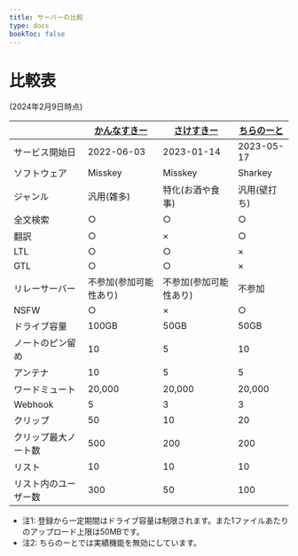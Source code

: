 ```yaml
---
title: サーバーの比較
type: docs
bookToc: false
---
```


# 比較表

(2024年2月9日時点)

|  | [かんなすきー](https://misskey.7ka.org) | [さけすきー](https://sk.204.jp) | [ちらのーと](https://calckey.7ka.org) |
| --- | --- | --- | --- |
| サービス開始日 | 2022-06-03 | 2023-01-14 | 2023-05-17 |
| ソフトウェア | Misskey | Misskey | Sharkey |
| ジャンル | 汎用(雑多) | 特化(お酒や食事) | 汎用(壁打ち) |
| 全文検索 | ○ | ○ | ○ |
| 翻訳 | ○ | × | ○ |
| LTL | ○ | ○ | × |
| GTL | ○ | ○ | × |
| リレーサーバー | 不参加(参加可能性あり) | 不参加(参加可能性あり) | 不参加 |
| NSFW | ○ | × | ○ |
| ドライブ容量 | 100GB | 50GB | 50GB |
| ノートのピン留め | 10 | 5 | 10 |
| アンテナ | 10 | 5 | 5 |
| ワードミュート | 20,000 | 20,000 | 20,000 |
| Webhook | 5 | 3 | 3 |
| クリップ | 50 | 10 | 20 |
| クリップ最大ノート数 | 500 | 200 | 200 |
| リスト | 10 | 10 | 10 |
| リスト内のユーザー数 | 300 | 50 | 100 |

- 注1: 登録から一定期間はドライブ容量は制限されます。また1ファイルあたりのアップロード上限は50MBです。
- 注2: ちらのーとでは実績機能を無効にしています。
